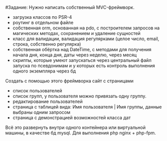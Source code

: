 #Задание:
Нужно написать собственный MVC-фреймворк.
- загрузка классов по PSR-4
- роутинг в отдельном файле
- собственная orm, основанная на pdo, с построителем запросов на магических методах, сохранением и удаление сущностей
- класс для валидации, валидация регулярками (целое число, email, строка, собственно регулярка)
- собственная обёртка над DateTime, с методами для получения начала дня, конца дня, даты через неделю, через месяц
- скрипты, которые умеют запускаться через центральный файл запуска по псевдонимам и у которых есть контроль выполнения одного экземпляра через бд

Создать с помощью этого фреймворка сайт с страницами
- список пользователей
- список групп, у пользователя можно привязать одну группу.
- редактирование пользователей
- страница с таблицей вида:
  Имя пользователя | Имя группы, данные выбраны одним запросом
- страница с демонстрацией возможностей класса дат

Всё это развернуть внутри одного контейнера или виртуальной машины, в качестве бд mysql. Для выполнения php nginx + php-fpm.